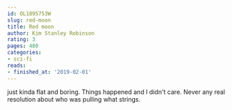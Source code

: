 ```yaml
---
id: OL1895753W
slug: red-moon
title: Red moon
author: Kim Stanley Robinson
rating: 3
pages: 480
categories:
- sci-fi
reads:
- finished_at: '2019-02-01'
---
```

just kinda flat and boring. Things happened and I didn't care. Never any real resolution about who was pulling what strings.
